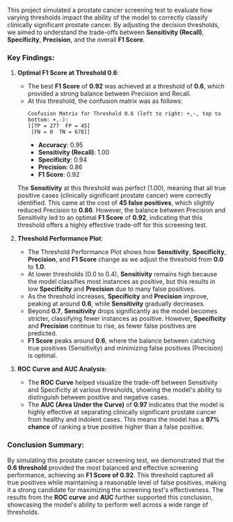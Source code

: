 This project simulated a prostate cancer screening test to evaluate how varying thresholds impact the ability of the model to correctly classify clinically significant prostate cancer. By adjusting the decision thresholds, we aimed to understand the trade-offs between **Sensitivity (Recall)**, **Specificity**, **Precision**, and the overall **F1 Score**.

### Key Findings:

1. **Optimal F1 Score at Threshold 0.6**:
   - The best **F1 Score** of **0.92** was achieved at a threshold of **0.6**, which provided a strong balance between Precision and Recall. 
   - At this threshold, the confusion matrix was as follows:
     ```
     Confusion Matrix for Threshold 0.6 (left to right: +,-, top to bottom: +,-):
     [[TP = 277  FP = 45]
      [FN = 0  TN = 678]]
     ```
     - **Accuracy**: 0.95
     - **Sensitivity (Recall)**: 1.00
     - **Specificity**: 0.94
     - **Precision**: 0.86
     - **F1 Score**: 0.92
   
   The **Sensitivity** at this threshold was perfect (1.00), meaning that all true positive cases (clinically significant prostate cancer) were correctly identified. This came at the cost of **45 false positives**, which slightly reduced Precision to **0.86**. However, the balance between Precision and Sensitivity led to an optimal **F1 Score** of **0.92**, indicating that this threshold offers a highly effective trade-off for this screening test.

2. **Threshold Performance Plot**:
   - The Threshold Performance Plot shows how **Sensitivity**, **Specificity**, **Precision**, and **F1 Score** change as we adjust the threshold from **0.0** to **1.0**.
   - At lower thresholds (0.0 to 0.4), **Sensitivity** remains high because the model classifies most instances as positive, but this results in low **Specificity** and **Precision** due to many false positives.
   - As the threshold increases, **Specificity** and **Precision** improve, peaking at around **0.6**, while **Sensitivity** gradually decreases.
   - Beyond **0.7**, **Sensitivity** drops significantly as the model becomes stricter, classifying fewer instances as positive. However, **Specificity** and **Precision** continue to rise, as fewer false positives are predicted.
   - **F1 Score** peaks around **0.6**, where the balance between catching true positives (Sensitivity) and minimizing false positives (Precision) is optimal.

3. **ROC Curve and AUC Analysis**:
   - The **ROC Curve** helped visualize the trade-off between Sensitivity and Specificity at various thresholds, showing the model's ability to distinguish between positive and negative cases.
   - The **AUC (Area Under the Curve)** of **0.97** indicates that the model is highly effective at separating clinically significant prostate cancer from healthy and indolent cases. This means the model has a **97% chance** of ranking a true positive higher than a false positive.
   
### Conclusion Summary:

By simulating this prostate cancer screening test, we demonstrated that the **0.6 threshold** provided the most balanced and effective screening performance, achieving an **F1 Score of 0.92**. This threshold captured all true positives while maintaining a reasonable level of false positives, making it a strong candidate for maximizing the screening test's effectiveness. The results from the **ROC curve** and **AUC** further supported this conclusion, showcasing the model's ability to perform well across a wide range of thresholds.
